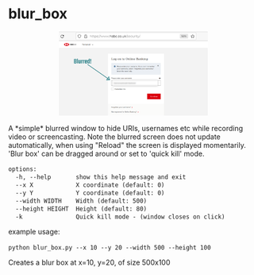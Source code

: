 # blur_box
<p align="center">
   <img src="./docs/images/blurred_username.png" alt="blurred screen image" width="300" title="blurred screen image">
</p>
A *simple* blurred window to hide URIs, usernames etc while recording video or screencasting. Note the blurred
screen does not update automatically, when using "Reload" the screen is displayed
momentarily.  'Blur box' can be dragged around or set to 'quick kill' mode.

```
options:
  -h, --help       show this help message and exit
  --x X            X coordinate (default: 0)
  --y Y            Y coordinate (default: 0)
  --width WIDTH    Width (default: 500)
  --height HEIGHT  Height (default: 80)
  -k               Quick kill mode - (window closes on click)
```

example usage:

```python blur_box.py --x 10 --y 20 --width 500 --height 100```

Creates a blur box at x=10, y=20, of size 500x100
